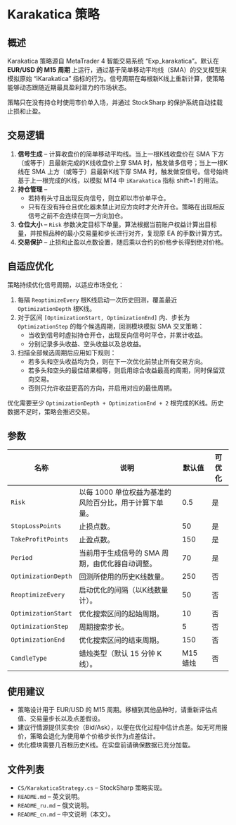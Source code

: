 # Karakatica 策略

## 概述
Karakatica 策略源自 MetaTrader 4 智能交易系统 “Exp_karakatica”。默认在 **EUR/USD 的 M15 周期** 上运行，通过基于简单移动平均线（SMA）的交叉模型来模拟原始 “iKarakatica” 指标的行为。信号周期在每根新K线上重新计算，使策略能够动态跟随近期最具盈利潜力的市场状态。

策略只在没有持仓时使用市价单入场，并通过 StockSharp 的保护系统自动挂载止损和止盈。

## 交易逻辑
1. **信号生成** – 计算收盘价的简单移动平均线。当上一根K线收盘价在 SMA 下方（或等于）且最新完成的K线收盘价上穿 SMA 时，触发做多信号；当上一根K线在 SMA 上方（或等于）且最新K线下穿 SMA 时，触发做空信号。信号始终基于上一根完成的K线，以模拟 MT4 中 `iKarakatica` 指标 shift=1 的用法。
2. **持仓管理** –
   - 若持有头寸且出现反向信号，则立即以市价单平仓。
   - 只有在没有持仓且优化器未禁止对应方向时才允许开仓。策略在出现相反信号之前不会连续在同一方向加仓。
3. **仓位大小** – `Risk` 参数决定目标下单量。算法根据当前账户权益计算出目标量，并按照品种的最小交易量和步长进行对齐，复现原 EA 的手数计算方式。
4. **交易保护** – 止损和止盈以点数设置，随后乘以合约的价格步长得到绝对价格。

## 自适应优化
策略持续优化信号周期，以适应市场变化：

1. 每隔 `ReoptimizeEvery` 根K线启动一次历史回测，覆盖最近 `OptimizationDepth` 根K线。
2. 对于区间 `[OptimizationStart, OptimizationEnd]` 内、步长为 `OptimizationStep` 的每个候选周期，回测模块模拟 SMA 交叉策略：
   - 当收到信号时虚拟持仓开仓，出现反向信号时平仓，并累计收益。
   - 分别记录多头收益、空头收益以及总收益。
3. 扫描全部候选周期后应用如下规则：
   - 若多头和空头收益均为负，则在下一次优化前禁止所有交易方向。
   - 若多头和空头的最佳结果相等，则启用综合收益最高的周期，同时保留双向交易。
   - 否则只允许收益更高的方向，并启用对应的最佳周期。

优化需要至少 `OptimizationDepth + OptimizationEnd + 2` 根完成的K线。历史数据不足时，策略会推迟交易。

## 参数
| 名称 | 说明 | 默认值 | 可优化 |
| ---- | ---- | ------ | ------ |
| `Risk` | 以每 1000 单位权益为基准的风险百分比，用于计算下单量。 | 0.5 | 是 |
| `StopLossPoints` | 止损点数。 | 50 | 是 |
| `TakeProfitPoints` | 止盈点数。 | 150 | 是 |
| `Period` | 当前用于生成信号的 SMA 周期，由优化器自动调整。 | 70 | 是 |
| `OptimizationDepth` | 回测所使用的历史K线数量。 | 250 | 否 |
| `ReoptimizeEvery` | 启动优化的间隔（以K线数量计）。 | 50 | 否 |
| `OptimizationStart` | 优化搜索区间的起始周期。 | 10 | 否 |
| `OptimizationStep` | 周期搜索步长。 | 5 | 否 |
| `OptimizationEnd` | 优化搜索区间的结束周期。 | 150 | 否 |
| `CandleType` | 蜡烛类型（默认 15 分钟 K 线）。 | M15 蜡烛 | 否 |

## 使用建议
- 策略设计用于 EUR/USD 的 M15 周期。移植到其他品种时，请重新评估点值、交易量步长以及点差假设。
- 建议行情源提供买卖价（Bid/Ask），以便在优化过程中估计点差。如无可用报价，策略会退化为使用单个价格步长作为点差估计。
- 优化模块需要几百根历史K线。在实盘前请确保数据已充分加载。

## 文件列表
- `CS/KarakaticaStrategy.cs` – StockSharp 策略实现。
- `README.md` – 英文说明。
- `README_ru.md` – 俄文说明。
- `README_cn.md` – 中文说明（本文）。
